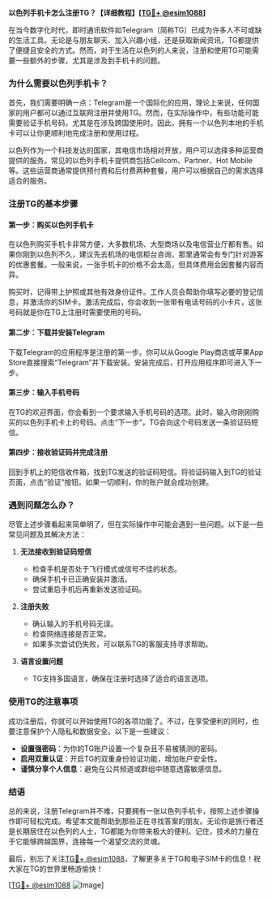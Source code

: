 **以色列手机卡怎么注册TG？【详细教程】[[TG💪+ @esim1088](https://t.me/s/esim1088)]**

在当今数字化时代，即时通讯软件如Telegram（简称TG）已成为许多人不可或缺的生活工具。无论是与朋友聊天、加入兴趣小组，还是获取新闻资讯，TG都提供了便捷且安全的方式。然而，对于生活在以色列的人来说，注册和使用TG可能需要一些额外的步骤，尤其是涉及到手机卡的问题。

### 为什么需要以色列手机卡？

首先，我们需要明确一点：Telegram是一个国际化的应用，理论上来说，任何国家的用户都可以通过互联网注册并使用TG。然而，在实际操作中，有些功能可能需要验证手机号码，尤其是在涉及跨国使用时。因此，拥有一个以色列本地的手机卡可以让你更顺利地完成注册和使用过程。

以色列作为一个科技发达的国家，其电信市场相对开放，用户可以选择多种运营商提供的服务。常见的以色列手机卡提供商包括Cellcom、Partner、Hot Mobile等。这些运营商通常提供预付费和后付费两种套餐，用户可以根据自己的需求选择适合的服务。

### 注册TG的基本步骤

#### 第一步：购买以色列手机卡

在以色列购买手机卡非常方便，大多数机场、大型商场以及电信营业厅都有售。如果你刚到以色列不久，建议先去机场的电信柜台咨询，那里通常会有专门针对游客的优惠套餐。一般来说，一张手机卡的价格不会太高，但具体费用会因套餐内容而异。

购买时，记得带上护照或其他有效身份证件。工作人员会帮助你填写必要的登记信息，并激活你的SIM卡。激活完成后，你会收到一张带有电话号码的小卡片，这张号码就是你在TG上注册时需要使用的号码。

#### 第二步：下载并安装Telegram

下载Telegram的应用程序是注册的第一步。你可以从Google Play商店或苹果App Store直接搜索“Telegram”并下载安装。安装完成后，打开应用程序即可进入下一步。

#### 第三步：输入手机号码

在TG的欢迎界面，你会看到一个要求输入手机号码的选项。此时，输入你刚刚购买的以色列手机卡上的号码。点击“下一步”，TG会向这个号码发送一条验证码短信。

#### 第四步：接收验证码并完成注册

回到手机上的短信收件箱，找到TG发送的验证码短信。将验证码输入到TG的验证页面，点击“验证”按钮。如果一切顺利，你的账户就会成功创建。

### 遇到问题怎么办？

尽管上述步骤看起来简单明了，但在实际操作中可能会遇到一些问题。以下是一些常见问题及其解决方法：

1. **无法接收到验证码短信**
   - 检查手机是否处于飞行模式或信号不佳的状态。
   - 确保手机卡已正确安装并激活。
   - 尝试重启手机后再重新发送验证码。

2. **注册失败**
   - 确认输入的手机号码无误。
   - 检查网络连接是否正常。
   - 如果多次尝试仍失败，可以联系TG的客服支持寻求帮助。

3. **语言设置问题**
   - TG支持多国语言，确保在注册时选择了适合的语言选项。

### 使用TG的注意事项

成功注册后，你就可以开始使用TG的各项功能了。不过，在享受便利的同时，也要注意保护个人隐私和数据安全。以下是一些建议：

- **设置强密码**：为你的TG账户设置一个复杂且不易被猜测的密码。
- **启用双重认证**：开启TG的双重身份验证功能，增加账户安全性。
- **谨慎分享个人信息**：避免在公共频道或群组中随意透露敏感信息。

### 结语

总的来说，注册Telegram并不难，只要拥有一张以色列手机卡，按照上述步骤操作即可轻松完成。希望本文能帮助到那些正在寻找答案的朋友。无论你是旅行者还是长期居住在以色列的人士，TG都能为你带来极大的便利。记住，技术的力量在于它能够跨越国界，连接每一个渴望交流的灵魂。

最后，别忘了关注[TG💪+ @esim1088](https://t.me/s/esim1088)，了解更多关于TG和电子SIM卡的信息！祝大家在TG的世界里畅游愉快！

[[TG💪+ @esim1088](https://t.me/s/esim1088) ![Image](https://i.postimg.cc/4NQfJmqS/Snipaste-2025-05-13-00-14-12.png)]